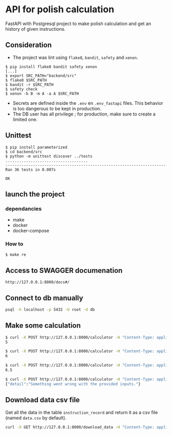 # API for polish calculation

FastAPI with Postgresql project to make polish calculation and get an history of given instructions.

## Consideration

* The project was lint using `flake8`, `bandit`, `safety` and `xenon`.
```
$ pip install flake8 bandit safety xenon
[...]
$ export SRC_PATH="backend/src"
$ flake8 $SRC_PATH
$ bandit -r $SRC_PATH
$ safety check
$ xenon -b B -m A -a A $SRC_PATH
```
* Secrets are defined inside the `.env` en `.env_fastapi` files. This behavior is too dangerous to be kept in production.
* The DB user has all privilege ; for production, make sure to create a limited one.

## Unittest

```
$ pip install parameterized
$ cd backend/src
$ python -m unittest discover ../tests
....................................
----------------------------------------------------------------------
Ran 36 tests in 0.007s

OK
```

## launch the project

### dependancies

* make
* docker
* docker-compose

### How to

```bash
$ make re
```

## Access to SWAGGER documenation

```
http://127.0.0.1:8000/docs#/
```

## Connect to db manually

```bash
psql -h localhost -p 5432 -U root -d db
```

## Make some calculation

```bash
$ curl -X POST http://127.0.0.1:8000/calculator -H "Content-Type: application/json" -d '{"instruction": [3,2,"+"]}'
5

$ curl -X POST http://127.0.0.1:8000/calculator -H "Content-Type: application/json" -d '{"instruction": [3, 1, 2, "+", 1, "*", "+"]}'
6

$ curl -X POST http://127.0.0.1:8000/calculator -H "Content-Type: application/json" -d '{"instruction": [3.5, 1, 2, "+", 1, "*", "+"]}'
6.5

$ curl -X POST http://127.0.0.1:8000/calculator -H "Content-Type: application/json" -d '{"instruction": [2,"+"]}'
{"detail":"Something went wrong with the provided inputs."}

```

##  Download data csv file

Get all the data in the table `instruction_record` and return it as a csv file (named `data.csv` by default).

```bash
curl -X GET http://127.0.0.1:8000/download_data -H "Content-Type: application/json"
```

